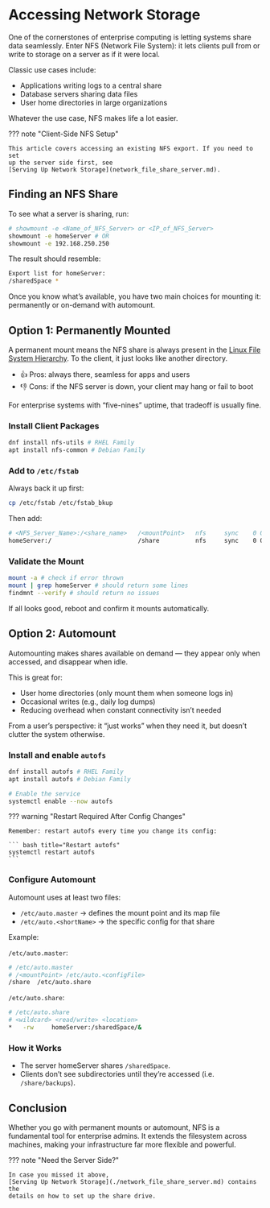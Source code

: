 # Accessing Network Storage
One of the cornerstones of enterprise computing is letting systems share data
seamlessly. Enter NFS (Network File System): it lets clients pull from or write
to storage on a server as if it were local.

Classic use cases include:
- Applications writing logs to a central share
- Database servers sharing data files
- User home directories in large organizations

Whatever the use case, NFS makes life a lot easier.

??? note "Client-Side NFS Setup"

    This article covers accessing an existing NFS export. If you need to set
    up the server side first, see
    [Serving Up Network Storage](network_file_share_server.md).

## Finding an NFS Share

To see what a server is sharing, run:
``` bash title="Show NFS Exports"
# showmount -e <Name_of_NFS_Server> or <IP_of_NFS_Server>
showmount -e homeServer # OR
showmount -e 192.168.250.250
```

The result should resemble:
``` bash title="Sample NFS Export List"
Export list for homeServer:
/sharedSpace *
```

Once you know what’s available, you have two main choices for mounting it:
permanently or on-demand with automount.

## Option 1: Permanently Mounted
A permanent mount means the NFS share is always present in the
[Linux File System Hierarchy](../essential_concepts/filesystem_hierarchy.md).
To the client, it just looks like another directory.

- 👍 Pros: always there, seamless for apps and users
- 👎 Cons: if the NFS server is down, your client may hang or fail to boot

For enterprise systems with “five-nines” uptime, that tradeoff is usually fine.

### Install Client Packages

``` bash title="Install NFS Client Package"
dnf install nfs-utils # RHEL Family
apt install nfs-common # Debian Family
```

### Add to `/etc/fstab`
Always back it up first:

``` bash title="Backup /etc/fstab"
cp /etc/fstab /etc/fstab_bkup
```

Then add:

``` bash title="Edit /etc/fstab"
# <NFS_Server_Name>:/<share_name>   /<mountPoint>   nfs     sync    0 0
homeServer:/                        /share          nfs     sync    0 0
```

### Validate the Mount
``` bash
mount -a # check if error thrown
mount | grep homeServer # should return some lines
findmnt --verify # should return no issues
```

If all looks good, reboot and confirm it mounts automatically.

## Option 2: Automount
Automounting makes shares available on demand — they appear only when accessed,
and disappear when idle.

This is great for:

- User home directories (only mount them when someone logs in)
- Occasional writes (e.g., daily log dumps)
- Reducing overhead when constant connectivity isn’t needed

From a user’s perspective: it “just works” when they need it, but doesn’t
clutter the system otherwise.

### Install and enable `autofs`

``` bash
dnf install autofs # RHEL Family
apt install autofs # Debian Family

# Enable the service
systemctl enable --now autofs
```

??? warning "Restart Required After Config Changes"

    Remember: restart autofs every time you change its config:

    ``` bash title="Restart autofs"
    systemctl restart autofs
    ```

### Configure Automount
Automount uses at least two files:
- `/etc/auto.master` → defines the mount point and its map file
- `/etc/auto.<shortName>` → the specific config for that share

Example:

`/etc/auto.master`:

``` bash title="Sample /etc/auto.master"
# /etc/auto.master
# /<mountPoint> /etc/auto.<configFile>
/share  /etc/auto.share
```

`/etc/auto.share`:

``` bash title="Sample /etc/auto.share"
# /etc/auto.share
# <wildcard> <read/write> <location>
*   -rw     homeServer:/sharedSpace/&
```

### How it Works
- The server homeServer shares `/sharedSpace`.
- Clients don’t see subdirectories until they’re accessed (i.e.
`/share/backups`).

## Conclusion

Whether you go with permanent mounts or automount, NFS is a fundamental tool
for enterprise admins. It extends the filesystem across machines, making your infrastructure far more flexible and powerful.

??? note "Need the Server Side?"

    In case you missed it above,
    [Serving Up Network Storage](./network_file_share_server.md) contains the
    details on how to set up the share drive.

